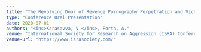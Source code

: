 ```yaml
---
title: "The Revolving Door of Revenge Pornography Perpetration and Victimization"
type: "Conference Oral Presentation"
date: 2020-07-01
authors: "<ins>Karasavva, V.</ins>, Forth, A."
venue: "International Society for Research on Aggression (ISRA) Conference"
venue-url: "https://www.israsociety.com/"
---
```

